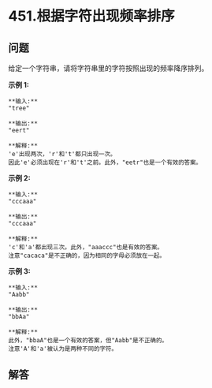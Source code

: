 # 451.根据字符出现频率排序

## 问题

给定一个字符串，请将字符串里的字符按照出现的频率降序排列。

**示例 1:**

```
**输入:**
"tree"

**输出:**
"eert"

**解释:**
'e'出现两次，'r'和't'都只出现一次。
因此'e'必须出现在'r'和't'之前。此外，"eetr"也是一个有效的答案。

```

**示例 2:**

```
**输入:**
"cccaaa"

**输出:**
"cccaaa"

**解释:**
'c'和'a'都出现三次。此外，"aaaccc"也是有效的答案。
注意"cacaca"是不正确的，因为相同的字母必须放在一起。

```

**示例 3:**

```
**输入:**
"Aabb"

**输出:**
"bbAa"

**解释:**
此外，"bbaA"也是一个有效的答案，但"Aabb"是不正确的。
注意'A'和'a'被认为是两种不同的字符。

```



## 解答

